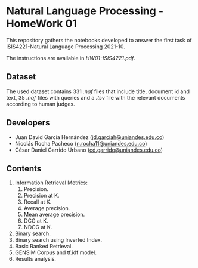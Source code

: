 # Natural Language Processing - HomeWork 01
This repository gathers the notebooks developed to answer the first task of
ISIS4221-Natural Language Processing 2021-10.

The instructions are available in _HW01-ISIS4221.pdf_.

## Dataset
The used dataset contains 331 _.naf_ files that include title, document id and
text, 35 _.naf_ files with queries and a _.tsv_ file with the relevant documents
according to human judges.

## Developers
* Juan David García Hernández (jd.garciah@uniandes.edu.co)
* Nicolás Rocha Pacheco (n.rocha11@uniandes.edu.co)
* César Daniel Garrido Urbano (cd.garrido@uniandes.edu.co)


## Contents
1. Information Retrieval Metrics:
    1. Precision.
    2. Precision at K.
    3. Recall at K.
    4. Average precision.
    5. Mean average precision.
    6. DCG at K.
    7. NDCG at K.
2. Binary search.
3. Binary search using Inverted Index.
4. Basic Ranked Retrieval.
5. GENSIM Corpus and tf.idf model.
6. Results analysis.
